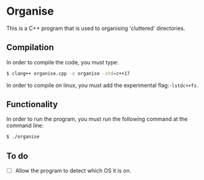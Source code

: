 # Organise
This is a C++ program that is used to organising 'cluttered' directories.

## Compilation

In order to compile the code, you must type:

```bash
$ clang++ organise.cpp -o organise -std=c++17
```

In order to compile on linux, you must add the experimental flag:`-lstdc++fs`.

## Functionality

In order to run the program, you must run the following command at the command line:

```bash
$ ./organise
```

## To do
 - [ ] Allow the program to detect which OS it is on.
